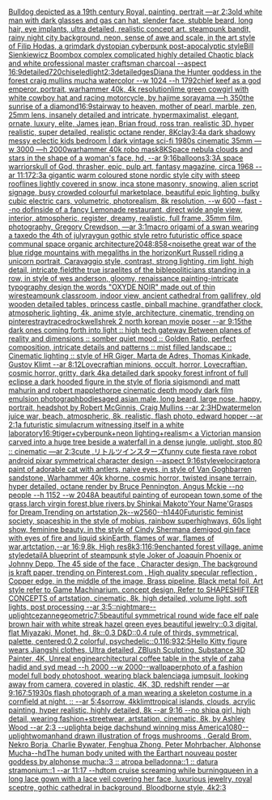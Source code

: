 [Bulldog depicted as a 19th century Royal, painting, pertrait —ar 2:3](https://www.ebank.nz/aiartgenerator?category=Bulldog%20depicted%20as%20a%2019th%20century%20Royal%2C%20painting%2C%20pertrait%20%E2%80%94ar%202%3A3)[old white man with dark glasses and gas can hat, slender face, stubble beard, long hair, eye implants, ultra detailed, realistic concept art. steampunk bandit, rainy night city background, neon, sense of awe and scale, in the art style of Filip Hodas, a grimdark dystopian cyberpunk post-apocalyptic style](https://www.ebank.nz/aiartgenerator?category=old%20white%20man%20with%20dark%20glasses%20and%20gas%20can%20hat%2C%20slender%20face%2C%20stubble%20beard%2C%20long%20hair%2C%20eye%20implants%2C%20ultra%20detailed%2C%20realistic%20concept%20art.%20steampunk%20bandit%2C%20rainy%20night%20city%20background%2C%20neon%2C%20sense%20of%20awe%20and%20scale%2C%20in%20the%20art%20style%20of%20Filip%20Hodas%2C%20a%20grimdark%20dystopian%20cyberpunk%20post-apocalyptic%20style)[Bill Sienkiewicz Boombox complex complicated highly detailed Chaotic black and white professional master craftsman charcoal --aspect 16:9](https://www.ebank.nz/aiartgenerator?category=Bill%20Sienkiewicz%20Boombox%20complex%20complicated%20highly%20detailed%20Chaotic%20black%20and%20white%20professional%20master%20craftsman%20charcoal%20--aspect%2016%3A9)[detailed](https://www.ebank.nz/aiartgenerator?category=detailed)[720](https://www.ebank.nz/aiartgenerator?category=720)[chiseled](https://www.ebank.nz/aiartgenerator?category=chiseled)[light](https://www.ebank.nz/aiartgenerator?category=light)[2:3](https://www.ebank.nz/aiartgenerator?category=2%3A3)[detail](https://www.ebank.nz/aiartgenerator?category=detail)[edges](https://www.ebank.nz/aiartgenerator?category=edges)[Diana the Hunter goddess in the forest craig mullins mucha watercolor --w 1024 --h 1792](https://www.ebank.nz/aiartgenerator?category=Diana%20the%20Hunter%20goddess%20in%20the%20forest%20craig%20mullins%20mucha%20watercolor%20--w%201024%20--h%201792)[chief keef as a god emperor, portrait, warhammer 40k, 4k resolution](https://www.ebank.nz/aiartgenerator?category=chief%20keef%20as%20a%20god%20emperor%2C%20portrait%2C%20warhammer%2040k%2C%204k%20resolution)[lime green cowgirl with white cowboy hat and racing motorcycle, by hajime sorayama —h 350](https://www.ebank.nz/aiartgenerator?category=lime%20green%20cowgirl%20with%20white%20cowboy%20hat%20and%20racing%20motorcycle%2C%20by%20hajime%20sorayama%20%E2%80%94h%20350)[the sunrise of a diamond](https://www.ebank.nz/aiartgenerator?category=the%20sunrise%20of%20a%20diamond)[16:9](https://www.ebank.nz/aiartgenerator?category=16%3A9)[stairway to heaven, mother of pearl, marble, zen, 25mm lens, insanely detailed and intricate, hypermaximalist, elegant, ornate, luxury, elite, James jean, Brian froud, ross tran, realistic 3D, hyper realistic, super detailed, realistic octane render, 8K](https://www.ebank.nz/aiartgenerator?category=stairway%20to%20heaven%2C%20mother%20of%20pearl%2C%20marble%2C%20zen%2C%2025mm%20lens%2C%20insanely%20detailed%20and%20intricate%2C%20hypermaximalist%2C%20elegant%2C%20ornate%2C%20luxury%2C%20elite%2C%20James%20jean%2C%20Brian%20froud%2C%20ross%20tran%2C%20realistic%203D%2C%20hyper%20realistic%2C%20super%20detailed%2C%20realistic%20octane%20render%2C%208K)[clay](https://www.ebank.nz/aiartgenerator?category=clay)[3:4](https://www.ebank.nz/aiartgenerator?category=3%3A4)[a dark shadowy messy eclectic kids bedroom  | dark vintage sci-fi 1980s cinematic 35mm —w 3000 —h 2000](https://www.ebank.nz/aiartgenerator?category=a%20dark%20shadowy%20messy%20eclectic%20kids%20bedroom%20%20%7C%20dark%20vintage%20sci-fi%201980s%20cinematic%2035mm%20%E2%80%94w%203000%20%E2%80%94h%202000)[warhammer 40k robo mask](https://www.ebank.nz/aiartgenerator?category=warhammer%2040k%20robo%20mask)[8K](https://www.ebank.nz/aiartgenerator?category=8K)[Space nebula clouds and stars in the shape of a woman's face, hd, --ar 9:16](https://www.ebank.nz/aiartgenerator?category=Space%20nebula%20clouds%20and%20stars%20in%20the%20shape%20of%20a%20woman%27s%20face%2C%20hd%2C%20--ar%209%3A16)[balloons](https://www.ebank.nz/aiartgenerator?category=balloons)[3:3](https://www.ebank.nz/aiartgenerator?category=3%3A3)[A space warrior](https://www.ebank.nz/aiartgenerator?category=A%20space%20warrior)[skull of God, thrasher, epic, pulp art, fantasy magazine, circa 1968 --ar 11:17](https://www.ebank.nz/aiartgenerator?category=skull%20of%20God%2C%20thrasher%2C%20epic%2C%20pulp%20art%2C%20fantasy%20magazine%2C%20circa%201968%20--ar%2011%3A17)[2:3](https://www.ebank.nz/aiartgenerator?category=2%3A3)[a gigantic warm coloured stone nordic style city with steep rooflines lightly covered in snow, inca stone masonry, snowing, alien script signage, busy crowded colourful marketplace, beautiful epic lighting, bulky cubic electric cars, volumetric, photorealism, 8k resolution, --w 600 --fast --no dof](https://www.ebank.nz/aiartgenerator?category=a%20gigantic%20warm%20coloured%20stone%20nordic%20style%20city%20with%20steep%20rooflines%20lightly%20covered%20in%20snow%2C%20inca%20stone%20masonry%2C%20snowing%2C%20alien%20script%20signage%2C%20busy%20crowded%20colourful%20marketplace%2C%20beautiful%20epic%20lighting%2C%20bulky%20cubic%20electric%20cars%2C%20volumetric%2C%20photorealism%2C%208k%20resolution%2C%20--w%20600%20--fast%20--no%20dof)[inside of a fancy Lemonade restaurant, direct wide angle view, interior, atmospheric, register, dreamy, realistic, full frame, 35mm film, photography, Gregory Crewdson, —ar 3:1](https://www.ebank.nz/aiartgenerator?category=inside%20of%20a%20fancy%20Lemonade%20restaurant%2C%20direct%20wide%20angle%20view%2C%20interior%2C%20atmospheric%2C%20register%2C%20dreamy%2C%20realistic%2C%20full%20frame%2C%2035mm%20film%2C%20photography%2C%20Gregory%20Crewdson%2C%20%E2%80%94ar%203%3A1)[macro origami of a swan wearing a taxedo the 4th of july](https://www.ebank.nz/aiartgenerator?category=macro%20origami%20of%20a%20swan%20wearing%20a%20taxedo%20the%204th%20of%20july)[raygun gothic style retro futuristic office space communal space organic architecture](https://www.ebank.nz/aiartgenerator?category=raygun%20gothic%20style%20retro%20futuristic%20office%20space%20communal%20space%20organic%20architecture)[2048:858](https://www.ebank.nz/aiartgenerator?category=2048%3A858)[<noise](https://www.ebank.nz/aiartgenerator?category=%3Cnoise)[the great war of the blue ridge mountains with megaliths in the horizon](https://www.ebank.nz/aiartgenerator?category=the%20great%20war%20of%20the%20blue%20ridge%20mountains%20with%20megaliths%20in%20the%20horizon)[Kurt Russell riding a unicorn portrait, Caravaggio style, contrast, strong lighting, rim light, high detail, intricate,](https://www.ebank.nz/aiartgenerator?category=Kurt%20Russell%20riding%20a%20unicorn%20portrait%2C%20Caravaggio%20style%2C%20contrast%2C%20strong%20lighting%2C%20rim%20light%2C%20high%20detail%2C%20intricate%2C)[field](https://www.ebank.nz/aiartgenerator?category=field)[the true israelites of the bible](https://www.ebank.nz/aiartgenerator?category=the%20true%20israelites%20of%20the%20bible)[politicians standing in a row, in style of wes anderson, gloomy, renaissance painting](https://www.ebank.nz/aiartgenerator?category=politicians%20standing%20in%20a%20row%2C%20in%20style%20of%20wes%20anderson%2C%20gloomy%2C%20renaissance%20painting)[-](https://www.ebank.nz/aiartgenerator?category=-)[intricate typography design the words "OXYDE NOIR" made out of thin wire](https://www.ebank.nz/aiartgenerator?category=intricate%20typography%20design%20the%20words%20%22OXYDE%20NOIR%22%20made%20out%20of%20thin%20wire)[steampunk classroom, indoor view, ancient cathedral from gallifrey, old wooden detailed tables, princess castle, pinball machine, grandfather clock, atmospheric lighting, 4k, anime style, architecture, cinematic, trending on pinterest](https://www.ebank.nz/aiartgenerator?category=steampunk%20classroom%2C%20indoor%20view%2C%20ancient%20cathedral%20from%20gallifrey%2C%20old%20wooden%20detailed%20tables%2C%20princess%20castle%2C%20pinball%20machine%2C%20grandfather%20clock%2C%20atmospheric%20lighting%2C%204k%2C%20anime%20style%2C%20architecture%2C%20cinematic%2C%20trending%20on%20pinterest)[raytraced](https://www.ebank.nz/aiartgenerator?category=raytraced)[rockwell](https://www.ebank.nz/aiartgenerator?category=rockwell)[shrek 2 north korean movie poser --ar 9:15](https://www.ebank.nz/aiartgenerator?category=shrek%202%20north%20korean%20movie%20poser%20--ar%209%3A15)[the dark ones coming forth into light :: high tech gateway Between planes of reality and dimensions :: somber quiet mood :: Golden Ratio, perfect composition, intricate details and patterns :: mist filled landscape :: Cinematic lighting :: style of HR Giger, Marta de Adres, Thomas Kinkade, Gustov Klimt --ar 8:12](https://www.ebank.nz/aiartgenerator?category=the%20dark%20ones%20coming%20forth%20into%20light%20%3A%3A%20high%20tech%20gateway%20Between%20planes%20of%20reality%20and%20dimensions%20%3A%3A%20somber%20quiet%20mood%20%3A%3A%20Golden%20Ratio%2C%20perfect%20composition%2C%20intricate%20details%20and%20patterns%20%3A%3A%20mist%20filled%20landscape%20%3A%3A%20Cinematic%20lighting%20%3A%3A%20style%20of%20HR%20Giger%2C%20Marta%20de%20Adres%2C%20Thomas%20Kinkade%2C%20Gustov%20Klimt%20--ar%208%3A12)[Lovecraftian minions, occult, horror, Lovecraftian, cosmic horror, gritty, dark 4k](https://www.ebank.nz/aiartgenerator?category=Lovecraftian%20minions%2C%20occult%2C%20horror%2C%20Lovecraftian%2C%20cosmic%20horror%2C%20gritty%2C%20dark%204k)[a detailed dark spooky forest infront of full eclipse a dark hooded figure in the style of floria sigismondi and matt mahurin and robert mapplethorpe cinematic depth moody dark film emulsion photograph](https://www.ebank.nz/aiartgenerator?category=a%20detailed%20dark%20spooky%20forest%20infront%20of%20full%20eclipse%20a%20dark%20hooded%20figure%20in%20the%20style%20of%20floria%20sigismondi%20and%20matt%20mahurin%20and%20robert%20mapplethorpe%20cinematic%20depth%20moody%20dark%20film%20emulsion%20photograph)[bodies](https://www.ebank.nz/aiartgenerator?category=bodies)[aged asian male, long beard, large nose, happy, portrait, headshot by Robert McGinnis, Craig Mullins --ar 2:3](https://www.ebank.nz/aiartgenerator?category=aged%20asian%20male%2C%20long%20beard%2C%20large%20nose%2C%20happy%2C%20portrait%2C%20headshot%20by%20Robert%20McGinnis%2C%20Craig%20Mullins%20--ar%202%3A3)[HD](https://www.ebank.nz/aiartgenerator?category=HD)[watermelon juice war, beach, atmospheric, 8k, realistic, flash photo, edward hopper --ar 2:1](https://www.ebank.nz/aiartgenerator?category=watermelon%20juice%20war%2C%20beach%2C%20atmospheric%2C%208k%2C%20realistic%2C%20flash%20photo%2C%20edward%20hopper%20--ar%202%3A1)[a futuristic simulacrum witnessing itself in a white laboratory](https://www.ebank.nz/aiartgenerator?category=a%20futuristic%20simulacrum%20witnessing%20itself%20in%20a%20white%20laboratory)[16:9](https://www.ebank.nz/aiartgenerator?category=16%3A9)[tiger+cyberpunk+neon lighting+realism](https://www.ebank.nz/aiartgenerator?category=tiger%2Bcyberpunk%2Bneon%20lighting%2Brealism)[< a Victorian mansion carved into a huge tree beside a waterfall in a dense jungle, uplight, stop 80 :: cinematic —ar 2:3](https://www.ebank.nz/aiartgenerator?category=%3C%20a%20Victorian%20mansion%20carved%20into%20a%20huge%20tree%20beside%20a%20waterfall%20in%20a%20dense%20jungle%2C%20uplight%2C%20stop%2080%20%3A%3A%20cinematic%20%E2%80%94ar%202%3A3)[cute ,リトルツインスターズ](https://www.ebank.nz/aiartgenerator?category=cute%20%2C%E3%83%AA%E3%83%88%E3%83%AB%E3%83%84%E3%82%A4%E3%83%B3%E3%82%B9%E3%82%BF%E3%83%BC%E3%82%BA)[funny cute fiesta rave robot android pixar symmetrical character design --aspect 9:16](https://www.ebank.nz/aiartgenerator?category=funny%20cute%20fiesta%20rave%20robot%20android%20pixar%20symmetrical%20character%20design%20--aspect%209%3A16)[style](https://www.ebank.nz/aiartgenerator?category=style)[velociraptor](https://www.ebank.nz/aiartgenerator?category=velociraptor)[a paint of adorable cat with antlers, naive eyes, in style of Van Gogh](https://www.ebank.nz/aiartgenerator?category=a%20paint%20of%20adorable%20cat%20with%20antlers%2C%20naive%20eyes%2C%20in%20style%20of%20Van%20Gogh)[barren sandstone, Warhammer 40k khorne, cosmic horror, twisted insane terrain, hyper detailed, octane render by Bruce Pennington, Angus Mckie --no people --h 1152 --w 2048](https://www.ebank.nz/aiartgenerator?category=barren%20sandstone%2C%20Warhammer%2040k%20khorne%2C%20cosmic%20horror%2C%20twisted%20insane%20terrain%2C%20hyper%20detailed%2C%20octane%20render%20by%20Bruce%20Pennington%2C%20Angus%20Mckie%20--no%20people%20--h%201152%20--w%202048)[A beautiful painting of european town,some of the grass,larch virgin forest,blue rivers,by Shinkai Makoto'Your Name'Grasps for Dream,Trending on artstation,2k--w2560--h1440](https://www.ebank.nz/aiartgenerator?category=A%20beautiful%20painting%20of%20european%20town%2Csome%20of%20the%20grass%2Clarch%20virgin%20forest%2Cblue%20rivers%2Cby%20Shinkai%20Makoto%27Your%20Name%27Grasps%20for%20Dream%2CTrending%20on%20artstation%2C2k--w2560--h1440)[Futuristic feminist society, spaceship in the style of mobius, rainbow superhighways, 60s light show, feminine beauty, in the style of Cindy Sherman](https://www.ebank.nz/aiartgenerator?category=Futuristic%20feminist%20society%2C%20spaceship%20in%20the%20style%20of%20mobius%2C%20rainbow%20superhighways%2C%2060s%20light%20show%2C%20feminine%20beauty%2C%20in%20the%20style%20of%20Cindy%20Sherman)[a demigod gin face with eyes of fire and liquid skin](https://www.ebank.nz/aiartgenerator?category=a%20demigod%20gin%20face%20with%20eyes%20of%20fire%20and%20liquid%20skin)[Earth, flames of war, flames of war,artctation,--ar 16:9,8k, High res](https://www.ebank.nz/aiartgenerator?category=Earth%2C%20flames%20of%20war%2C%20flames%20of%20war%2Cartctation%2C--ar%2016%3A9%2C8k%2C%20High%20res)[8k](https://www.ebank.nz/aiartgenerator?category=8k)[3:1](https://www.ebank.nz/aiartgenerator?category=3%3A1)[16:9](https://www.ebank.nz/aiartgenerator?category=16%3A9)[enchanted forest village. anime style](https://www.ebank.nz/aiartgenerator?category=enchanted%20forest%20village.%20anime%20style)[detail](https://www.ebank.nz/aiartgenerator?category=detail)[A blueprint of steampunk style Joker of Joaquin Phoenix or Johnny Depp,  The 45 side of the face , Character design, The background is kraft paper,  trending on Pinterest.com  , High quality specular reflection ,  Copper  edge, in the middle of the image, Brass pipeline,  Black metal foil,  Art style refer to Game Machinarium.  concept design, Refer to SHAPESHIFTER CONCEPTS  of artstation, cinematic,  8k, high detailed,  volume light,  soft lights,  post processing    --ar 3:5](https://www.ebank.nz/aiartgenerator?category=A%20blueprint%20of%20steampunk%20style%20Joker%20of%20Joaquin%20Phoenix%20or%20Johnny%20Depp%2C%20%20The%2045%20side%20of%20the%20face%20%2C%20Character%20design%2C%20The%20background%20is%20kraft%20paper%2C%20%20trending%20on%20Pinterest.com%20%20%2C%20High%20quality%20specular%20reflection%20%2C%20%20Copper%20%20edge%2C%20in%20the%20middle%20of%20the%20image%2C%20Brass%20pipeline%2C%20%20Black%20metal%20foil%2C%20%20Art%20style%20refer%20to%20Game%20Machinarium.%20%20concept%20design%2C%20Refer%20to%20SHAPESHIFTER%20CONCEPTS%20%20of%20artstation%2C%20cinematic%2C%20%208k%2C%20high%20detailed%2C%20%20volume%20light%2C%20%20soft%20lights%2C%20%20post%20processing%20%20%20%20--ar%203%3A5)[::nightmare](https://www.ebank.nz/aiartgenerator?category=%3A%3Anightmare)[--uplight](https://www.ebank.nz/aiartgenerator?category=--uplight)[cezanne](https://www.ebank.nz/aiartgenerator?category=cezanne)[geometric](https://www.ebank.nz/aiartgenerator?category=geometric)[7:5](https://www.ebank.nz/aiartgenerator?category=7%3A5)[beautiful symmetrical round wide face elf pale brown hair with white streak hazel green eyes beautiful jewelry::0.3 digital, flat Miyazaki, Monet, hd, 8k::0.3 D&D::0.4 rule of thirds, symmetrical, palette, centered:0.2 colorful, psychedelic::0.1](https://www.ebank.nz/aiartgenerator?category=beautiful%20symmetrical%20round%20wide%20face%20elf%20pale%20brown%20hair%20with%20white%20streak%20hazel%20green%20eyes%20beautiful%20jewelry%3A%3A0.3%20digital%2C%20flat%20Miyazaki%2C%20Monet%2C%20hd%2C%208k%3A%3A0.3%20D%26D%3A%3A0.4%20rule%20of%20thirds%2C%20symmetrical%2C%20palette%2C%20centered%3A0.2%20colorful%2C%20psychedelic%3A%3A0.1)[16:9](https://www.ebank.nz/aiartgenerator?category=16%3A9)[32:5](https://www.ebank.nz/aiartgenerator?category=32%3A5)[Hello Kitty figure wears Jiangshi clothes, Ultra detailed, ZBlush Sculpting, Substance 3D Painter, 4K, Unreal engine](https://www.ebank.nz/aiartgenerator?category=Hello%20Kitty%20figure%20wears%20Jiangshi%20clothes%2C%20Ultra%20detailed%2C%20ZBlush%20Sculpting%2C%20Substance%203D%20Painter%2C%204K%2C%20Unreal%20engine)[architectural coffee table in the style of zaha hadid and syd mead --h 2000 --w 2000](https://www.ebank.nz/aiartgenerator?category=architectural%20coffee%20table%20in%20the%20style%20of%20zaha%20hadid%20and%20syd%20mead%20--h%202000%20--w%202000)[--wallpaper](https://www.ebank.nz/aiartgenerator?category=--wallpaper)[photo of a fashion model full body photoshoot, wearing black balenciaga jumpsuit, looking away from camera, covered in plastic, 4K, 3D, redshift render —ar 9:16](https://www.ebank.nz/aiartgenerator?category=photo%20of%20a%20fashion%20model%20full%20body%20photoshoot%2C%20wearing%20black%20balenciaga%20jumpsuit%2C%20looking%20away%20from%20camera%2C%20covered%20in%20plastic%2C%204K%2C%203D%2C%20redshift%20render%20%E2%80%94ar%209%3A16)[7:5](https://www.ebank.nz/aiartgenerator?category=7%3A5)[1930s flash photograph of a man wearing a skeleton costume in a cornfield at night. :: --ar 5:4](https://www.ebank.nz/aiartgenerator?category=1930s%20flash%20photograph%20of%20a%20man%20wearing%20a%20skeleton%20costume%20in%20a%20cornfield%20at%20night.%20%3A%3A%20--ar%205%3A4)[sorrow, 4k](https://www.ebank.nz/aiartgenerator?category=sorrow%2C%204k)[klimt](https://www.ebank.nz/aiartgenerator?category=klimt)[tropical islands, clouds, acrylic painting, hyper realistic, highly detailed, 8k --ar 9:16 --no ship](https://www.ebank.nz/aiartgenerator?category=tropical%20islands%2C%20clouds%2C%20acrylic%20painting%2C%20hyper%20realistic%2C%20highly%20detailed%2C%208k%20--ar%209%3A16%20--no%20ship)[a girl, high detail, wearing fashion+streetwear, artstation, cinematic, 8k, by Ashley Wood --ar 2:3  --uplight](https://www.ebank.nz/aiartgenerator?category=a%20girl%2C%20high%20detail%2C%20wearing%20fashion%2Bstreetwear%2C%20artstation%2C%20cinematic%2C%208k%2C%20by%20Ashley%20Wood%20--ar%202%3A3%20%20--uplight)[a beige dachshund winning miss America](https://www.ebank.nz/aiartgenerator?category=a%20beige%20dachshund%20winning%20miss%20America)[1080](https://www.ebank.nz/aiartgenerator?category=1080)[--uplight](https://www.ebank.nz/aiartgenerator?category=--uplight)[woman](https://www.ebank.nz/aiartgenerator?category=woman)[hand drawn illustration of frogs mushrooms , Gerald Brom, Nekro Borja, Charlie Bywater, Fenghua Zhong, Peter Mohrbacher, Alphonse Mucha](https://www.ebank.nz/aiartgenerator?category=hand%20drawn%20illustration%20of%20frogs%20mushrooms%20%2C%20Gerald%20Brom%2C%20Nekro%20Borja%2C%20Charlie%20Bywater%2C%20Fenghua%20Zhong%2C%20Peter%20Mohrbacher%2C%20Alphonse%20Mucha)[--hd](https://www.ebank.nz/aiartgenerator?category=--hd)[The human body united with the Earth](https://www.ebank.nz/aiartgenerator?category=The%20human%20body%20united%20with%20the%20Earth)[art nouveau poster goddess by alphonse mucha::3 :: atropa belladonna::1 :: datura stramonium::1 --ar 11:17 --hd](https://www.ebank.nz/aiartgenerator?category=art%20nouveau%20poster%20goddess%20by%20alphonse%20mucha%3A%3A3%20%3A%3A%20atropa%20belladonna%3A%3A1%20%3A%3A%20datura%20stramonium%3A%3A1%20--ar%2011%3A17%20--hd)[tom cruise screaming while burning](https://www.ebank.nz/aiartgenerator?category=tom%20cruise%20screaming%20while%20burning)[queen in a long lace gown with a lace veil covering her face, luxurious jewelry, royal sceptre, gothic cathedral in background, Bloodborne style, 4k](https://www.ebank.nz/aiartgenerator?category=queen%20in%20a%20long%20lace%20gown%20with%20a%20lace%20veil%20covering%20her%20face%2C%20luxurious%20jewelry%2C%20royal%20sceptre%2C%20gothic%20cathedral%20in%20background%2C%20Bloodborne%20style%2C%204k)[2:3](https://www.ebank.nz/aiartgenerator?category=2%3A3)